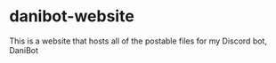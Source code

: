 # danibot-website

This is a website that hosts all of the postable files for my Discord bot, DaniBot
